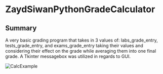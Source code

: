 # ZaydSiwanPythonGradeCalculator

<h2> Summary</h2>
A very basic grading program that takes in 3 values of: labs_grade_entry, tests_grade_entry, and exams_grade_entry taking their values and considering their effect on the grade while averaging them into one final grade. A Tkinter messagebox was utilized in regards to GUI. 


![CalcExample](https://github.com/user-attachments/assets/80a4a783-22b7-4e5b-bebc-09463102f544)
